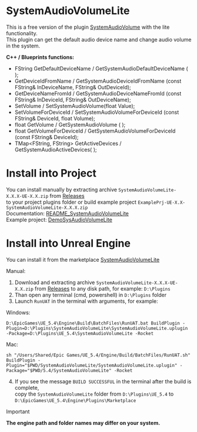 # SystemAudioVolumeLite
This is a free version of the plugin [SystemAudioVolume](https://www.fab.com/listings/344d268f-7e3a-4c5c-9183-2d7850bd37ed) with the lite functionality.  
This plugin can get the default audio device name and change audio volume in the system. 

**C++ / Blueprints functions:**
- FString GetDefaultDeviceName / GetSystemAudioDefaultDeviceName ( );
- GetDeviceIdFromName / GetSystemAudioDeviceIdFromName (const FString& InDeviceName, FString& OutDeviceId);
- GetDeviceNameFromId / GetSystemAudioDeviceNameFromId (const FString& InDeviceId, FString& OutDeviceName);
- SetVolume / SetSystemAudioVolume(float Value);
- SetVolumeForDeviceId / SetSystemAudioVolumeForDeviceId (const FString& DeviceId, float Volume);
- float GetVolume / GetSystemAudioVolume ( );
- float GetVolumeForDeviceId / GetSystemAudioVolumeForDeviceId (const FString& DeviceId);
- TMap<FString, FString> GetActiveDevices / GetSystemAudioActiveDevices( );

# Install into Project
You can install manually by extracting archive `SystemAudioVolumeLite-X.X.X-UE-X.X.zip` from [Releases](https://github.com/mrbindraw/SystemAudioVolumeLite/releases)  
to your project plugins folder or build example project `ExamplePrj-UE-X.X-SystemAudioVolumeLite-X.X.X.zip`  
Documentation: [README_SystemAudioVolumeLite](https://docs.google.com/document/d/13qQpKiYOstN0GyQf7LARekuegFQJSqb79T_gIKM_G9o/edit?usp=drive_link)  
Example project: [DemoSysAudioVolumeLite](https://drive.google.com/drive/folders/1ZMCjGoutt0LQ7CcDy8sjNeaLxmW3vNlu?usp=drive_link)

# Install into Unreal Engine
You can install it from the marketplace [SystemAudioVolumeLite](https://www.fab.com/listings/9614c75e-f88e-4f39-9310-8f1a86d7a53b)  

Manual:   
1. Download and extracting archive `SystemAudioVolumeLite-X.X.X-UE-X.X.zip` from [Releases](https://github.com/mrbindraw/SystemAudioVolumeLite/releases) to any disk path, for example: `D:\Plugins`  
2. Than open any terminal (cmd, powershell) in `D:\Plugins` folder  
3. Launch `RunUAT` in the terminal with arguments, for example:

Windows:
```  
D:\EpicGames\UE_5.4\Engine\Build\BatchFiles\RunUAT.bat BuildPlugin -Plugin=D:\Plugins\SystemAudioVolumeLite\SystemAudioVolumeLite.uplugin -Package=D:\Plugins\UE_5.4\SystemAudioVolumeLite -Rocket
```
Mac:
```
sh "/Users/Shared/Epic Games/UE_5.4/Engine/Build/BatchFiles/RunUAT.sh" BuildPlugin -Plugin="$PWD/SystemAudioVolumeLite/SystemAudioVolumeLite.uplugin" -Package="$PWD/5.4/SystemAudioVolumeLite" -Rocket
```
4. If you see the message `BUILD SUCCESSFUL` in the terminal after the build is complete,  
copy the `SystemAudioVolumeLite` folder from `D:\Plugins\UE_5.4` to `D:\EpicGames\UE_5.4\Engine\Plugins\Marketplace`  
> [!IMPORTANT]
> **The engine path and folder names may differ on your system.**
